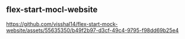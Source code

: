 ## flex-start-mocl-website



https://github.com/visshal14/flex-start-mock-website/assets/55635350/b49f2b97-d3cf-49c4-9795-f98dd69b25e4

